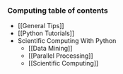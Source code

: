 ### Computing table of contents

* [[General Tips]]
* [[Python Tutorials]]
* Scientific Computing With Python
  * [[Data Mining]]
  * [[Parallel Processing]]
  * [[Scientific Computing]]
